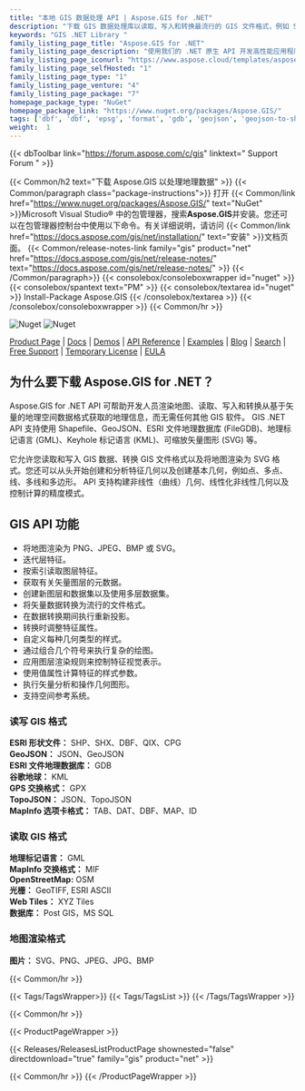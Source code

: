 ```yaml
---
title: "本地 GIS 数据处理 API | Aspose.GIS for .NET"
description: "下载 GIS 数据处理库以读取、写入和转换最流行的 GIS 文件格式，例如 Shapefile、GeoJSON、FIleGDB、KML 和 OSM XML，并将地图从支持的格式渲染为 SVG。"
keywords: "GIS .NET Library "
family_listing_page_title: "Aspose.GIS for .NET"
family_listing_page_description: "使用我们的 .NET 原生 API 开发高性能应用程序以创建、编辑和转换 GIS 文件格式。"
family_listing_page_iconurl: "https://www.aspose.cloud/templates/aspose/App_Themes/V3/images/gis/272x272/aspose_gis-for-net.png"
family_listing_page_selfHosted: "1"
family_listing_page_type: "1"
family_listing_page_venture: "4"
family_listing_page_package: "7"
homepage_package_type: "NuGet"
homepage_package_link: "https://www.nuget.org/packages/Aspose.GIS/"
tags: ['dbf', 'dbf', 'epsg', 'format', 'gdb', 'geojson', 'geojson-to-shape', 'geojson-to-topojson', 'geometries', 'geometry', 'geoprocessing', 'geotiff', 'gml', 'gpx', 'id', 'jpg', 'kml', 'linq', 'map', 'mif', 'mvc', 'osm', 'png', 'postgis', 'qix', 'raster', 'render', 'rendering', 'services', 'shape-to-geojson', 'shapes', 'shp', 'shx', 'spatial']
weight:  1
---
```


{{< dbToolbar link="https://forum.aspose.com/c/gis" linktext=" Support Forum " >}}

{{< Common/h2 text="下载 Aspose.GIS 以处理地理数据"  >}}
{{< Common/paragraph class="package-instructions">}}
打开
{{< Common/link href="https://www.nuget.org/packages/Aspose.GIS/" text="NuGet"  >}}Microsoft Visual Studio® 中的包管理器，搜索<b>Aspose.GIS</b>并安装。您还可以在包管理器控制台中使用以下命令。有关详细说明，请访问
{{< Common/link href="https://docs.aspose.com/gis/net/installation/" text="安装"  >}}文档页面。
{{< Common/release-notes-link family="gis" product="net" href="https://docs.aspose.com/gis/net/release-notes/" text="https://docs.aspose.com/gis/net/release-notes/"  >}}
{{< /Common/paragraph>}}
{{< consolebox/consoleboxwrapper id="nuget" >}}
       {{< consolebox/spantext text="PM" >}}
       {{< consolebox/textarea id="nuget" >}} Install-Package Aspose.GIS {{< /consolebox/textarea >}}
{{< /consolebox/consoleboxwrapper >}}
{{< Common/hr >}}

![Nuget](https://img.shields.io/nuget/v/Aspose.GIS) ![Nuget](https://img.shields.io/nuget/dt/Aspose.GIS?label=nuget%20downloads)

[Product Page](https://products.aspose.com/gis/net/) | [Docs](https://docs.aspose.com/gis/net/) | [Demos](https://products.aspose.app/gis/family) | [API Reference](https://reference.aspose.com/gis/net/) | [Examples](https://github.com/aspose-gis/Aspose.GIS-for-.NET) | [Blog](https://blog.aspose.com/category/gis/) | [Search](https://search.aspose.com/) | [Free Support](https://forum.aspose.com/c/gis) | [Temporary License](https://purchase.aspose.com/temporary-license) | [EULA](https://about.aspose.com/legal/eula/)

## 为什么要下载 Aspose.GIS for .NET？

Aspose.GIS for .NET API 可帮助开发人员渲染地图、读取、写入和转换从基于矢量的地理空间数据格式获取的地理信息，而无需任何其他 GIS 软件。 GIS .NET API 支持使用 Shapefile、GeoJSON、ESRI 文件地理数据库 (FileGDB)、地理标记语言 (GML)、Keyhole 标记语言 (KML)、可缩放矢量图形 (SVG) 等。

它允许您读取和写入 GIS 数据、转换 GIS 文件格式以及将地图渲染为 SVG 格式。您还可以从头开始创建和分析特征几何以及创建基本几何，例如点、多点、线、多线和多边形。 API 支持构建非线性（曲线）几何、线性化非线性几何以及控制计算的精度模式。

## GIS API 功能

- 将地图渲染为 PNG、JPEG、BMP 或 SVG。
- 迭代层特征。
- 按索引读取图层特征。
- 获取有关矢量图层的元数据。
- 创建新图层和数据集以及使用多层数据集。
- 将矢量数据转换为流行的文件格式。
- 在数据转换期间执行重新投影。
- 转换时调整特征属性。
- 自定义每种几何类型的样式。
- 通过组合几个符号来执行复杂的绘图。
- 应用图层渲染规则来控制特征视觉表示。
- 使用值属性计算特征的样式参数。
- 执行矢量分析和操作几何图形。
- 支持空间参考系统。

### 读写 GIS 格式

**ESRI 形状文件：** SHP、SHX、DBF、QIX、CPG\
**GeoJSON：** JSON、GeoJSON\
**ESRI 文件地理数据库：** GDB\
**谷歌地球：** KML\
**GPS 交换格式：** GPX\
**TopoJSON：** JSON、TopoJSON\
**MapInfo 选项卡格式：** TAB、DAT、DBF、MAP、ID

### 读取 GIS 格式

**地理标记语言：** GML\
**MapInfo 交换格式：** MIF\
**OpenStreetMap:** OSM\
**光栅：** GeoTIFF, ESRI ASCII\
**Web Tiles：** XYZ Tiles\
**数据库：** Post GIS，MS SQL

### 地图渲染格式

**图片：** SVG、PNG、JPEG、JPG、BMP

{{< Common/hr >}}

{{< Tags/TagsWrapper>}}
 {{< Tags/TagsList >}}
{{< /Tags/TagsWrapper >}}

{{< Common/hr >}}

{{< ProductPageWrapper >}}
<!-- ReleasesListProductPage-->
   {{< Releases/ReleasesListProductPage shownested="false"  directdownload="true" family="gis" product="net" >}}
<!-- /ReleasesListProductPage-->
{{< Common/hr >}}
{{< /ProductPageWrapper >}}

